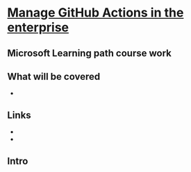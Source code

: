 # [Manage GitHub Actions in the enterprise](https://learn.microsoft.com/en-us/training/modules/manage-github-actions-enterprise/)

## Microsoft Learning path course work

## What will be covered
- 

## Links
- []()
- []()

## Intro

